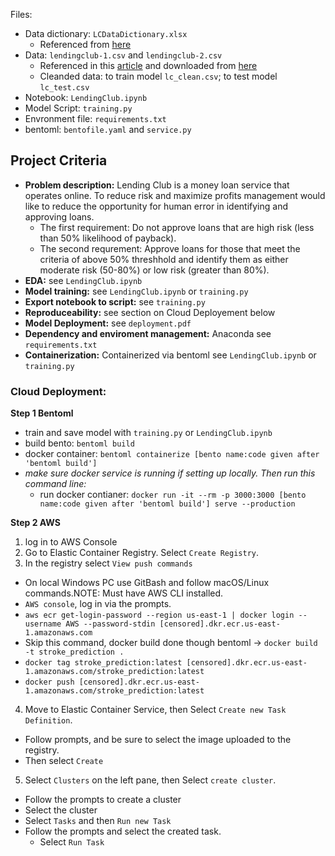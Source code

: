 
Files:
* Data dictionary: `LCDataDictionary.xlsx`
    * Referenced from [here](https://figshare.com/articles/dataset/Lending_club_dataset_description/20016077)
* Data: `lendingclub-1.csv` and `lendingclub-2.csv` 
    * Referenced in this [article](https://towardsdatascience.com/end-to-end-case-study-classification-lending-club-data-489f8a1b100a) and downloaded from [here](https://drive.google.com/drive/folders/1A74WpM8ayIfvzfrkFRFzFyBh27djL4YE)
    * Cleanded data: to train model `lc_clean.csv`; to test model `lc_test.csv`
* Notebook: `LendingClub.ipynb`
* Model Script: `training.py`
* Envronment file: `requirements.txt`
* bentoml: `bentofile.yaml` and `service.py`


## Project Criteria

* **Problem description:** Lending Club is a money loan service that operates online. To reduce risk and maximize profits management would like to reduce the opportunity for human error in identifying and approving loans. 
   * The first requirement: Do not approve loans that are high risk (less than 50% likelihood of payback).
   * The second requrement: Approve loans for those that meet the criteria of above 50% threshhold and identify them as either moderate risk (50-80%) or low risk (greater than 80%).
* **EDA:** see `LendingClub.ipynb`
* **Model training:** see `LendingClub.ipynb` or `training.py`
* **Export notebook to script:** see `training.py`
* **Reproduceability:** see section on Cloud Deployement below
* **Model Deployment:** see `deployment.pdf`
* **Dependency and enviroment management:** Anaconda see `requirements.txt`
* **Containerization:** Containerized via bentoml see `LendingClub.ipynb` or `training.py`


### Cloud Deployment: 

**Step 1 Bentoml**

* train and save model with `training.py` or `LendingClub.ipynb`
* build bento: `bentoml build`
* docker container: `bentoml containerize [bento name:code given after 'bentoml build']`
* *make sure docker service is running if setting up locally. Then run this command line:*
    * run docker contianer: `docker run -it --rm -p 3000:3000 [bento name:code given after 'bentoml build'] serve --production`

**Step 2 AWS**

  1. log in to AWS Console 
  2. Go to Elastic Container Registry. Select `Create Registry`.
  3. In the registry select `View push commands`
   * On local Windows PC use GitBash and follow macOS/Linux commands.NOTE: Must have AWS CLI installed.
   * `AWS console`, log in via the prompts.
   * `aws ecr get-login-password --region us-east-1 | docker login --username AWS --password-stdin [censored].dkr.ecr.us-east-1.amazonaws.com`
   * Skip this command, docker build done though bentoml -> `docker build -t stroke_prediction .` 
   * `docker tag stroke_prediction:latest [censored].dkr.ecr.us-east-1.amazonaws.com/stroke_prediction:latest`
   *  `docker push [censored].dkr.ecr.us-east-1.amazonaws.com/stroke_prediction:latest`
  4. Move to Elastic Container Service, then Select `Create new Task Definition`.
   * Follow prompts, and be sure to select the image uploaded to the registry.
   * Then select `Create`
  5. Select `Clusters` on the left pane, then Select `create cluster`. 
   * Follow the prompts to create a cluster
   * Select the cluster
   * Select `Tasks` and then `Run new Task`
   * Follow the prompts and select the created task.
      * Select `Run Task` 
